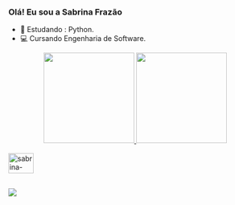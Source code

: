 ### Olá!       Eu sou a Sabrina Frazão


- 🌱  Estudando :  Python.
- 💻  Cursando Engenharia de Software.

<div align="center">
  <a href="https://github.com/sabrinafrazao">
  <img height="180em" src="https://github-readme-stats.vercel.app/api?username=sabrinafrazao&show_icons=false&theme=synthwave&include_all_commits=false&count_private=false"/>
  <img height="180em" src="https://github-readme-stats.vercel.app/api/top-langs/?username=sabrinafrazao&layout=compact&langs_count=7&theme=synthwave"/>
</div>

<div style="display: inline_block"><br>
  <img align="center" alt="sabrina-python" height="40" width="50" src="https://cdn.jsdelivr.net/gh/devicons/devicon/icons/python/python-original-wordmark.svg"/>
</div>

##
<div>
  <a href="https://www.linkedin.com/in/sabrinafrazao" target="_blank"><img src="https://img.shields.io/badge/LinkedIn-0077B5?style=for-the-badge&logo=linkedin&logoColor=white" target="_blank"></a>
</div>



